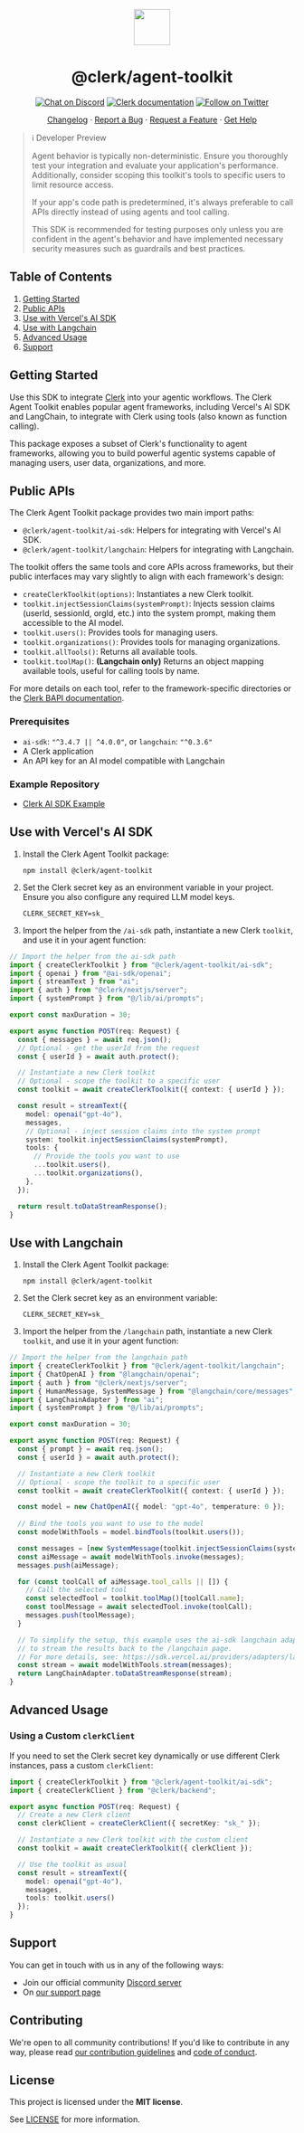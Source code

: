 <p align="center">
  <a href="https://clerk.com?utm_source=github&utm_medium=clerk_agent_toolkit" target="_blank" rel="noopener noreferrer">
    <picture>
      <source media="(prefers-color-scheme: dark)" srcset="https://images.clerk.com/static/logo-dark-mode-400x400.png">
      <img src="https://images.clerk.com/static/logo-light-mode-400x400.png" height="64">
    </picture>
  </a>
  <br />
  <h1 align="center">@clerk/agent-toolkit</h1>
</p>

<div align="center">

[![Chat on Discord](https://img.shields.io/discord/856971667393609759.svg?logo=discord)](https://clerk.com/discord)
[![Clerk documentation](https://img.shields.io/badge/documentation-clerk-green.svg)](https://clerk.com/docs?utm_source=github&utm_medium=clerk_agent_toolkit)
[![Follow on Twitter](https://img.shields.io/twitter/follow/ClerkDev?style=social)](https://twitter.com/intent/follow?screen_name=ClerkDev)

[Changelog](https://github.com/clerk/javascript/blob/main/packages/agent-toolkit/CHANGELOG.md)
·
[Report a Bug](https://github.com/clerk/javascript/issues/new?assignees=&labels=needs-triage&projects=&template=BUG_REPORT.yml)
·
[Request a Feature](https://feedback.clerk.com/roadmap)
·
[Get Help](https://clerk.com/contact/support?utm_source=github&utm_medium=clerk_agent_toolkit)

</div>

> ℹ️ Developer Preview
>
> Agent behavior is typically non-deterministic. Ensure you thoroughly test your integration and evaluate your application's performance. Additionally, consider scoping this toolkit's tools to specific users to limit resource access.
>
> If your app's code path is predetermined, it's always preferable to call APIs directly instead of using agents and tool calling.
>
> This SDK is recommended for testing purposes only unless you are confident in the agent's behavior and have implemented necessary security measures such as guardrails and best practices.

## Table of Contents
1. [Getting Started](#getting-started)
2. [Public APIs](#public-apis)
3. [Use with Vercel's AI SDK](#use-with-vercels-ai-sdk)
4. [Use with Langchain](#use-with-langchain)
5. [Advanced Usage](#advanced-usage)
6. [Support](#support)

## Getting Started

Use this SDK to integrate [Clerk](https://clerk.com/?utm_source=github&utm_medium=clerk_agent_toolkit) into your agentic workflows. The Clerk Agent Toolkit enables popular agent frameworks, including Vercel's AI SDK and LangChain, to integrate with Clerk using tools (also known as function calling).

This package exposes a subset of Clerk's functionality to agent frameworks, allowing you to build powerful agentic systems capable of managing users, user data, organizations, and more.

## Public APIs

The Clerk Agent Toolkit package provides two main import paths:

- `@clerk/agent-toolkit/ai-sdk`: Helpers for integrating with Vercel's AI SDK.
- `@clerk/agent-toolkit/langchain`: Helpers for integrating with Langchain.

The toolkit offers the same tools and core APIs across frameworks, but their public interfaces may vary slightly to align with each framework's design:

- `createClerkToolkit(options)`: Instantiates a new Clerk toolkit.
- `toolkit.injectSessionClaims(systemPrompt)`: Injects session claims (userId, sessionId, orgId, etc.) into the system prompt, making them accessible to the AI model.
- `toolkit.users()`: Provides tools for managing users.
- `toolkit.organizations()`: Provides tools for managing organizations.
- `toolkit.allTools()`: Returns all available tools.
- `toolkit.toolMap()`: **(Langchain only)** Returns an object mapping available tools, useful for calling tools by name.

For more details on each tool, refer to the framework-specific directories or the [Clerk BAPI documentation](https://clerk.com/docs/reference/backend-api).

### Prerequisites
- `ai-sdk`: `"^3.4.7 || ^4.0.0"`, or `langchain`: `"^0.3.6"`
- A Clerk application
- An API key for an AI model compatible with Langchain

### Example Repository
- [Clerk AI SDK Example](https://github.com/clerk/agent-toolkit-example)

## Use with Vercel's AI SDK

1. Install the Clerk Agent Toolkit package:

   ```shell
   npm install @clerk/agent-toolkit
   ```

2. Set the Clerk secret key as an environment variable in your project. Ensure you also configure any required LLM model keys.

   ```
   CLERK_SECRET_KEY=sk_
   ```

3. Import the helper from the `/ai-sdk` path, instantiate a new Clerk `toolkit`, and use it in your agent function:

```typescript
// Import the helper from the ai-sdk path
import { createClerkToolkit } from "@clerk/agent-toolkit/ai-sdk";
import { openai } from "@ai-sdk/openai";
import { streamText } from "ai";
import { auth } from "@clerk/nextjs/server";
import { systemPrompt } from "@/lib/ai/prompts";

export const maxDuration = 30;

export async function POST(req: Request) {
  const { messages } = await req.json();
  // Optional - get the userId from the request
  const { userId } = await auth.protect();

  // Instantiate a new Clerk toolkit
  // Optional - scope the toolkit to a specific user
  const toolkit = await createClerkToolkit({ context: { userId } });

  const result = streamText({
    model: openai("gpt-4o"),
    messages,
    // Optional - inject session claims into the system prompt
    system: toolkit.injectSessionClaims(systemPrompt),
    tools: {
      // Provide the tools you want to use
      ...toolkit.users(),
      ...toolkit.organizations(),
    },
  });

  return result.toDataStreamResponse();
}
```

## Use with Langchain



1. Install the Clerk Agent Toolkit package:

   ```shell
   npm install @clerk/agent-toolkit
   ```

2. Set the Clerk secret key as an environment variable:

   ```shell
   CLERK_SECRET_KEY=sk_
   ```

3. Import the helper from the `/langchain` path, instantiate a new Clerk `toolkit`, and use it in your agent function:

```typescript
// Import the helper from the langchain path
import { createClerkToolkit } from "@clerk/agent-toolkit/langchain";
import { ChatOpenAI } from "@langchain/openai";
import { auth } from "@clerk/nextjs/server";
import { HumanMessage, SystemMessage } from "@langchain/core/messages";
import { LangChainAdapter } from "ai";
import { systemPrompt } from "@/lib/ai/prompts";

export const maxDuration = 30;

export async function POST(req: Request) {
  const { prompt } = await req.json();
  const { userId } = await auth.protect();

  // Instantiate a new Clerk toolkit
  // Optional - scope the toolkit to a specific user
  const toolkit = await createClerkToolkit({ context: { userId } });

  const model = new ChatOpenAI({ model: "gpt-4o", temperature: 0 });
  
  // Bind the tools you want to use to the model
  const modelWithTools = model.bindTools(toolkit.users());

  const messages = [new SystemMessage(toolkit.injectSessionClaims(systemPrompt)), new HumanMessage(prompt)];
  const aiMessage = await modelWithTools.invoke(messages);
  messages.push(aiMessage);

  for (const toolCall of aiMessage.tool_calls || []) {
    // Call the selected tool
    const selectedTool = toolkit.toolMap()[toolCall.name];
    const toolMessage = await selectedTool.invoke(toolCall);
    messages.push(toolMessage);
  }

  // To simplify the setup, this example uses the ai-sdk langchain adapter
  // to stream the results back to the /langchain page.
  // For more details, see: https://sdk.vercel.ai/providers/adapters/langchain
  const stream = await modelWithTools.stream(messages);
  return LangChainAdapter.toDataStreamResponse(stream);
}

````

## Advanced Usage

### Using a Custom `clerkClient`

If you need to set the Clerk secret key dynamically or use different Clerk instances, pass a custom `clerkClient`:

```typescript
import { createClerkToolkit } from "@clerk/agent-toolkit/ai-sdk";
import { createClerkClient } from "@clerk/backend";

export async function POST(req: Request) {
  // Create a new Clerk client
  const clerkClient = createClerkClient({ secretKey: "sk_" });

  // Instantiate a new Clerk toolkit with the custom client
  const toolkit = await createClerkToolkit({ clerkClient });

  // Use the toolkit as usual
  const result = streamText({
    model: openai("gpt-4o"),
    messages,
    tools: toolkit.users()
  });
}
```

## Support

You can get in touch with us in any of the following ways:

- Join our official community [Discord server](https://clerk.com/discord)
- On [our support page](https://clerk.com/contact/support?utm_source=github&utm_medium=clerk_agent_toolkit)

## Contributing

We're open to all community contributions! If you'd like to contribute in any way, please read [our contribution guidelines](https://github.com/clerk/javascript/blob/main/docs/CONTRIBUTING.md) and [code of conduct](https://github.com/clerk/javascript/blob/main/docs/CODE_OF_CONDUCT.md).

## License

This project is licensed under the **MIT license**.

See [LICENSE](https://github.com/clerk/javascript/blob/main/packages/agent-toolkit/LICENSE) for more information.
